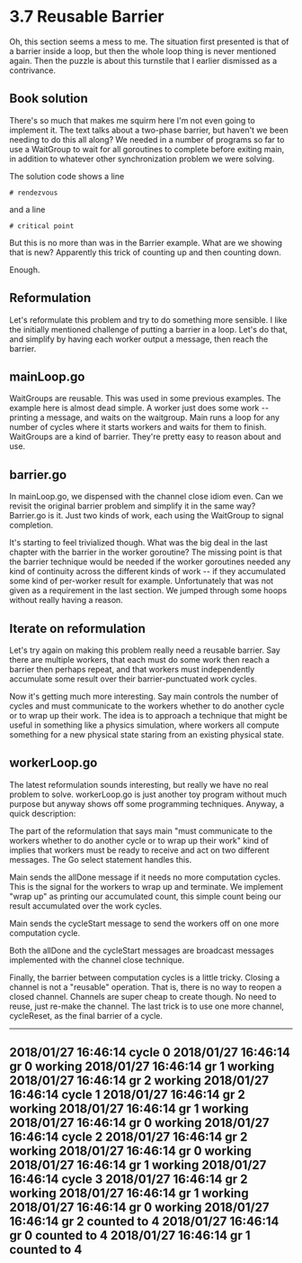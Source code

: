 # 3.7 Reusable Barrier

Oh, this section seems a mess to me.  The situation first presented is that
of a barrier inside a loop, but then the whole loop thing is never mentioned
again.  Then the puzzle is about this turnstile that I earlier dismissed as a
contrivance.

## Book solution

There's so much that makes me squirm here I'm not even going to implement it.
The text talks about a two-phase barrier, but haven't we been needing to do
this all along?  We needed in a number of programs so far to use a WaitGroup
to wait for all goroutines to complete before exiting main, in addition to
whatever other synchronization problem we were solving.

The solution code shows a line

    # rendezvous

and a line

    # critical point

But this is no more than was in the Barrier example.  What are we showing
that is new?  Apparently this trick of counting up and then counting down.

Enough.

## Reformulation

Let's reformulate this problem and try to do something more sensible.
I like the initially mentioned challenge of putting a barrier in a loop.
Let's do that, and simplify by having each worker output a message, then
reach the barrier.

## mainLoop.go

WaitGroups are reusable.  This was used in some previous examples.  The
example here is almost dead simple.  A worker just does some work -- printing
a message, and waits on the waitgroup.  Main runs a loop for any number of
cycles where it starts workers and waits for them to finish.  WaitGroups are
a kind of barrier.  They're pretty easy to reason about and use.

## barrier.go

In mainLoop.go, we dispensed with the channel close idiom even.  Can we revisit
the original barrier problem and simplify it in the same way?  Barrier.go is
it.  Just two kinds of work, each using the WaitGroup to signal completion.

It's starting to feel trivialized though.  What was the big deal in the last
chapter with the barrier in the worker goroutine?  The missing point is that
the barrier technique would be needed if the worker goroutines needed any kind
of continuity across the different kinds of work -- if they accumulated some
kind of per-worker result for example.  Unfortunately that was not given as a
requirement in the last section.  We jumped through some hoops without really
having a reason.

## Iterate on reformulation

Let's try again on making this problem really need a reusable barrier.  Say
there are multiple workers, that each must do some work then reach a barrier
then perhaps repeat, and that workers must independently accumulate some result
over their barrier-punctuated work cycles.

Now it's getting much more interesting.  Say main controls the number of cycles
and must communicate to the workers whether to do another cycle or to wrap up
their work.  The idea is to approach a technique that might be useful in
something like a physics simulation, where workers all compute something for
a new physical state staring from an existing physical state.

## workerLoop.go

The latest reformulation sounds interesting, but really we have no real problem
to solve.  workerLoop.go is just another toy program without much purpose but
anyway shows off some programming techniques.  Anyway, a quick description:

The part of the reformulation that says main "must communicate to the workers
whether to do another cycle or to wrap up their work" kind of implies that
workers must be ready to receive and act on two different messages.  The Go
select statement handles this.

Main sends the allDone message if it needs no more computation cycles.  This
is the signal for the workers to wrap up and terminate.  We implement "wrap
up" as printing our accumulated count, this simple count being our result
accumulated over the work cycles.

Main sends the cycleStart message to send the workers off on one more
computation cycle.

Both the allDone and the cycleStart messages are broadcast messages implemented
with the channel close technique.

Finally, the barrier between computation cycles is a little tricky.  Closing
a channel is not a "reusable" operation.  That is, there is no way to reopen
a closed channel.  Channels are super cheap to create though.  No need to
reuse, just re-make the channel.  The last trick is to use one more channel,
cycleReset, as the final barrier of a cycle.

----
2018/01/27 16:46:14 cycle 0
2018/01/27 16:46:14   gr 0 working
2018/01/27 16:46:14   gr 1 working
2018/01/27 16:46:14   gr 2 working
2018/01/27 16:46:14 cycle 1
2018/01/27 16:46:14   gr 2 working
2018/01/27 16:46:14   gr 1 working
2018/01/27 16:46:14   gr 0 working
2018/01/27 16:46:14 cycle 2
2018/01/27 16:46:14   gr 2 working
2018/01/27 16:46:14   gr 0 working
2018/01/27 16:46:14   gr 1 working
2018/01/27 16:46:14 cycle 3
2018/01/27 16:46:14   gr 2 working
2018/01/27 16:46:14   gr 1 working
2018/01/27 16:46:14   gr 0 working
2018/01/27 16:46:14 gr 2 counted to 4
2018/01/27 16:46:14 gr 0 counted to 4
2018/01/27 16:46:14 gr 1 counted to 4
----
